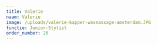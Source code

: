```yaml
---
title: Valerie
naam: Valerie
image: /uploads/valerie-kapper-wasmassage-amsterdam.JPG
functie: Junior-Stylist
order_number: 26
---
```


